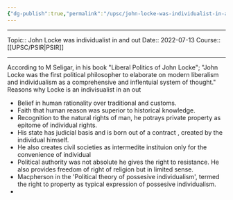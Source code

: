 ```yaml
---
{"dg-publish":true,"permalink":"/upsc/john-locke-was-individualist-in-and-out/","dgHomeLink":true,"dgPassFrontmatter":false}
---
```


----
Topic:: John Locke was individualist in and out
Date:: 2022-07-13
Course:: [[UPSC/PSIR|PSIR]] 

----
According to M Seligar, in his book "Liberal Politics of John Locke"; "John Locke was the first political philosopher to elaborate on modern liberalism and individualism as a comprehensive and inflentuial system of thought."
Reasons why Locke is an indivisualist in an out 
- Belief in human rationality over traditional and customs. 
- Faith that human reason was superior to historical knowledge. 
- Recognition to the natural rights of man, he potrays private property as epitome of individual rights. 
- His state has judicial basis and is born out of a contract , created by the individual himself. 
- He also creates civil societies as intermedite instituion only for the convenience of individual 
- Political authority was not absolute he gives the right to resistance. He also provides freedom of right of religion but in limited sense. 
- Macpherson in the 'Political theory of possesive individualism', termed the right to property as typical expression of possesive individualism. 
- 